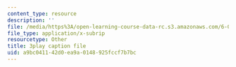 ```yaml
---
content_type: resource
description: ''
file: /media/https%3A/open-learning-course-data-rc.s3.amazonaws.com/6-006-introduction-to-algorithms-fall-2011/a9bc041142d0ea9a0148925fccf7b7bc_w6nuXg0BISo.srt
file_type: application/x-subrip
resourcetype: Other
title: 3play caption file
uid: a9bc0411-42d0-ea9a-0148-925fccf7b7bc
---
```

